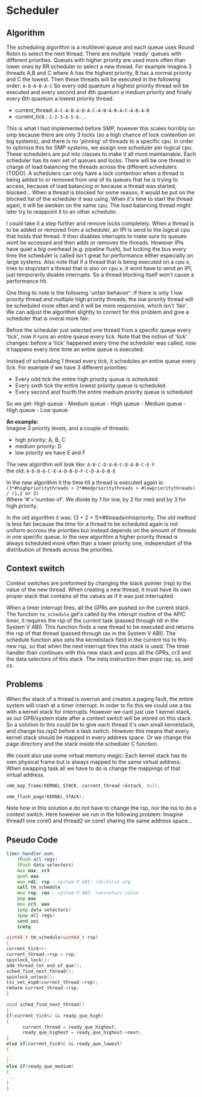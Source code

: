 Scheduler
=========
Algorithm
---------
The scheduling algorithm is a multilevel queue and each queue uses Round Robin to select the next thread. There are multiple 'ready' queues with different priorities. Queues with higher priority are used more often than lower ones by RR scheduler to select a new thread. For example imagine 3 threads A,B and C where A has the highest priority,  B has a normal priority and C the lowest. Then these threads will be executed in the following order:
      `A-B-A-B-A-C`
So every odd quantum a highest priority thread will be executed and every second and 4th quantum a medium priority and finally every 6th quantum a lowest priority thread.

* current_thread:				`A-C-A-B-A-B-A-C-A-B-A-B-A-C-A-B-A-B`
* current_tick	:				`1-2-3-4-5-6...`

This is what I had implemented before SMP, however this scales horribly on smp because there are only 3 locks (so a high chance of lock contention on big systems), and there is no 'pinning' of threads to a specific cpu. In order to optimize this for SMP systems, we assign one scheduler per logical cpu. These schedulers are put into classes to make it all more maintainable. Each scheduler has its own set of queues and locks. There will be one thread in charge of load balancing the threads across the different schedulers  (TODO). A schedulers can only have a lock contention when a thread is being added to or removed from one of its queues that he is trying to access, because of load balancing or because a thread was started, blocked... When a thread is blocked for some reason, it would be put on the blocked list of the scheduler it was using. When it's time to start the thread again, it will be awoken on the same cpu. The load balancing thread might later try to reappoint it to an other scheduler.

I could take it a step further and remove locks completely. When a thread is to be added or removed from a scheduler, an IPI is send to the logical cpu that holds that thread. It then disables interrupts to make sure its queues wont be accessed and then adds or removes the threads. However IPIs have quiet a big overhead (e.g. pipeline flush), but locking the bus every time the scheduler is called isn't great for performance either especially on large systems. Also note that if a thread that is being executed on a cpu x, tries to stop/start a thread that is also on cpu x, it wont have to send an IPI, just temporarily disable interrupts. So a thread blocking itself won't cause a performance hit.

One thing to note is the following 'unfair behavior': If there is only 1 low priority thread and multiple high priority threads, the low priority thread will be scheduled more often and it will be more responsive, which isn't 'fair'. We can adjust the algorithm slightly to correct for this problem and give a scheduler that is overal more fair:

Before the scheduler just selected one thread from a specific queue every 'tick', now it runs an entire queue every tick.
Note that the notion of 'tick' changes: before a 'tick' happened every time the scheduler was called, now it happens every time time an entire queue is executed:

Instead of scheduling 1 thread every tick, it schedules an entire queue every tick. For example if we have 3 different priorities:
* Every odd tick the entire high priority queue is scheduled.
* Every sixth tick the entire lowest priority queue is scheduled
* Every second and fourth the entire medium priority queue is scheduled

So we get: High queue - Medium queue - High queue - Medium queue - High queue - Low queue

**An example:**  
Imagine 3 priority levels, and a couple of threads:
* high priority: A, B, C
* medium priority: D
* low priority we have E and F

The new algorithm will look like: `A-B-C-D-A-B-C-D-A-B-C-E-F`  
the old: `A-D-B-D-C-E-A-D-B-D-F-C-D-A-D-B-E`  

In the new algorithm it the time till a thread is executed again is: `(3*#highprioritythreads + 2*#medprioritythreads + #lowprioritythreads) / (1,2 or 3)`  
Where '#'='number of'. We divide by 1 for low, by 2 for med and by 3 for high priority.  
  
In the old algorithm it was: (3 + 2 + 1)*#threadsinhispriority. The old method is less fair because the time for a thread to be scheduled again is not uniform accross the priorities but instead depends on the amount of threads in one specific queue. In the new algorithm a higher priority thread is always scheduled more often than a lower priority one, independant of the distribution of threads across the priorities. 


Context switch
--------------
Context switches are preformed by changing the stack pointer (rsp) to the value of the new thread. When creating a new thread, it must have its own proper stack that contains all the values as if it was just interrupted.

When a timer interrupt fires, all the GPRs are pushed on the current stack. The function `tm_schedule` get's called by the interupt routine of the APIC timer, it requires the rsp of the current task (passed through rdi in the System V ABI). This function finds a new thread to be executed and returns the rsp of that thread (passed through rax in the System V ABI). The schedule function also sets the kernelstack field in the current tss to this new rsp, so that when the next interrupt fires this stack is used. The timer handler than continues with this new stack and pops all the GPRs, cr3 and the data selectors of this stack. The iretq instruction then pops rsp, ss, and cs.

Problems
--------
When the stack of a thread is overrun and creates a paging fault, the entire system will crash at a timer interrupt. In order to fix this we could use a tss with a kernel stack for interrupts. However we cant just use 1 kernel stack, as our GPR/system state after a context switch will be stored on this stack. So a solution to this could be to give each thread it's own small kernelstack, and change tss.rsp0 before a task switch. However this means that every kernel stack should be mapped in every address space. Or we change the page directory and the stack inside the scheduler C function.

We could also use some virtual memory magic: Each kernel stack has its own physical frame but is always mapped to the same virtual address. When swapping task all we have to do is change the mappings of that virtual address.

```C
vmm_map_frame(KERNEL_STACK, current_thread->kstack, 0x3);
```
```C
vmm_flush_page(KERNEL_STACK);
```

Note how in this solution e do not have to change the rsp, nor the tss to do a context switch. Here however we run in the following problem: Imagine thread1 one core0 and thread2 on core1 sharing the same address space...


Pseudo Code
-----------

```asm
timer_handler_asm:
	(Push all regs)
	(Push data selectors)
	mov eax, cr3
	push eax
	mov rdi, rsp ; system V ABI: rdi=first arg
	call tm_schedule
	mov rsp, rax ; system V ABI: rax=return value
	pop eax
	mov cr3, eax
	(pop data selectors)
	(pop all regs)
	send_eoi
	iretq
```
```C
uint64_t tm_schedule(uint64_t rsp)
{
current_tick++;
current_thread->rsp = rsp;
spinlock_lock();
add_thread_tot_end_of_que();
sched_find_next_thread();
spinlock_unlock();
tss_set_esp0(current_thread->rsp);
return current_thread->rsp;
}
```
```C
void sched_find_next_thread()
{
If(current_tick%2 && ready_que_high)
{
      current_thread = ready_que_highest;
      ready_que_highest = ready_que_highest->next;
}
else if(current_tick%6 && ready_que_lowest)
{
...
}
else if(ready_que_medium)
{
...
}
}
```
